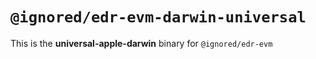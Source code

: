 # `@ignored/edr-evm-darwin-universal`

This is the **universal-apple-darwin** binary for `@ignored/edr-evm`
